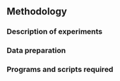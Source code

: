 ## Methodology

### Description of experiments

### Data preparation

### Programs and scripts required
